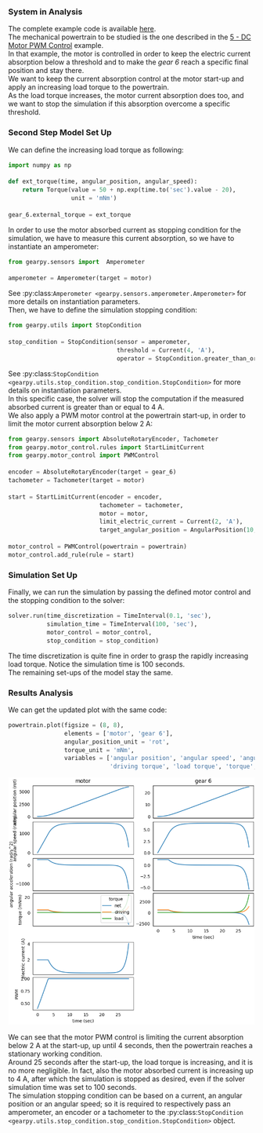 ### System in Analysis

The complete example code is available
[here](https://github.com/AndreaBlengino/gearpy/blob/master/docs/source/examples/9_stop_simulation/stop_simulation.py).  
The mechanical powertrain to be studied is the one described in the 
[5 - DC Motor PWM Control](https://gearpy.readthedocs.io/en/latest/examples/5_dc_motor_pwm_control/index.html) 
example.  
In that example, the motor is controlled in order to keep the electric
current absorption below a threshold and to make the *gear 6* reach a 
specific final position and stay there.  
We want to keep the current absorption control at the motor start-up and 
apply an increasing load torque to the powertrain.  
As the load torque increases, the motor current absorption does too, and 
we want to stop the simulation if this absorption overcome a specific
threshold.

### Second Step Model Set Up

We can define the increasing load torque as following:

```python
import numpy as np

def ext_torque(time, angular_position, angular_speed):
    return Torque(value = 50 + np.exp(time.to('sec').value - 20),
                  unit = 'mNm')

gear_6.external_torque = ext_torque
```

In order to use the motor absorbed current as stopping condition for the
simulation, we have to measure this current absorption, so we have to
instantiate an amperometer:

```python
from gearpy.sensors import  Amperometer

amperometer = Amperometer(target = motor)
```

See :py:class:`Amperometer <gearpy.sensors.amperometer.Amperometer>` for 
more details on instantiation parameters.  
Then, we have to define the simulation stopping condition:

```python
from gearpy.utils import StopCondition

stop_condition = StopCondition(sensor = amperometer,
                               threshold = Current(4, 'A'),
                               operator = StopCondition.greater_than_or_equal_to)
```

See 
:py:class:`StopCondition <gearpy.utils.stop_condition.stop_condition.StopCondition>` 
for more details on instantiation parameters.  
In this specific case, the solver will stop the computation if the 
measured absorbed current is greater than or equal to 4 A.  
We also apply a PWM motor control at the powertrain start-up, in order 
to limit the motor current absorption below 2 A:

```python
from gearpy.sensors import AbsoluteRotaryEncoder, Tachometer
from gearpy.motor_control.rules import StartLimitCurrent
from gearpy.motor_control import PWMControl

encoder = AbsoluteRotaryEncoder(target = gear_6)
tachometer = Tachometer(target = motor)

start = StartLimitCurrent(encoder = encoder,
                          tachometer = tachometer,
                          motor = motor,
                          limit_electric_current = Current(2, 'A'),
                          target_angular_position = AngularPosition(10, 'rot'))

motor_control = PWMControl(powertrain = powertrain)
motor_control.add_rule(rule = start)
```

### Simulation Set Up

Finally, we can run the simulation by passing the defined motor control
and the stopping condition to the solver:

```python
solver.run(time_discretization = TimeInterval(0.1, 'sec'),
           simulation_time = TimeInterval(100, 'sec'),
           motor_control = motor_control,
           stop_condition = stop_condition)
```

The time discretization is quite fine in order to grasp the rapidly
increasing load torque. Notice the simulation time is 100 seconds.  
The remaining set-ups of the model stay the same.

### Results Analysis

We can get the updated plot with the same code:

```python
powertrain.plot(figsize = (8, 8),
                elements = ['motor', 'gear 6'],
                angular_position_unit = 'rot',
                torque_unit = 'mNm',
                variables = ['angular position', 'angular speed', 'angular acceleration',
                             'driving torque', 'load torque', 'torque', 'electric current', 'pwm'])
```

![](images/plot.png)

We can see that the motor PWM control is limiting the current absorption 
below 2 A at the start-up, up until 4 seconds, then the powertrain 
reaches a stationary working condition.  
Around 25 seconds after the start-up, the load torque is increasing, and 
it is no more negligible. In fact, also the motor absorbed current is 
increasing up to 4 A, after which the simulation is stopped as desired, 
even if the solver simulation time was set to 100 seconds.  
The simulation stopping condition can be based on a current, an angular 
position or an angular speed; so it is required to respectively pass an 
amperometer, an encoder or a tachometer to the 
:py:class:`StopCondition <gearpy.utils.stop_condition.stop_condition.StopCondition>` 
object.
